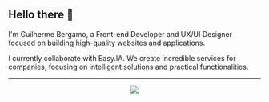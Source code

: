 ## Hello there 👋

<p>I'm Guilherme Bergamo, a Front-end Developer and UX/UI Designer focused on building high-quality websites and applications.</p>

<p>I currently collaborate with Easy.IA. We create incredible services for companies, focusing on intelligent solutions and practical functionalities.</p>

---

<p align="center">
  <a href="https://skillicons.dev">
    <img src="https://skillicons.dev/icons?i=react,typescript,next,vite,tailwind,sass,git,figma,vercel,firebase" />
  </a>
</p>
